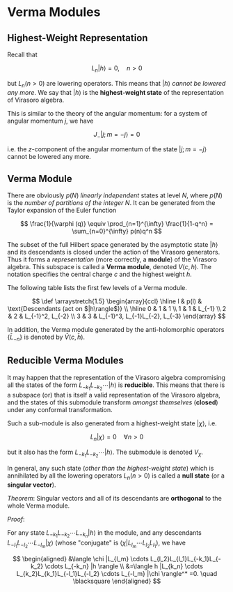 # Verma Modules

## Highest-Weight Representation

Recall that

$$
L_n|h\rangle = 0, \quad n>0
$$

but $L_n (n>0)$ are lowering operators. This means that $|h\rangle$ *cannot be lowered any more*. We say that $|h\rangle$ is the **highest-weight state** of the representation of Virasoro algebra.

This is similar to the theory of the angular momentum: for a system of angular momentum $j$, we have

$$
J_- |j;m=-j\rangle =0
$$

i.e. the $z$-component of the angular momentum of the state
$|j;m=-j\rangle$ cannot be lowered any more.

## Verma Module

There are obviously $p(N)$ *linearly independent* states at level $N$, where $p(N)$ is the *number of partitions of the integer* $N$. It can be generated from the Taylor expansion of the Euler function

$$
\frac{1}{\varphi (q)} 
\equiv \prod_{n=1}^{\infty} \frac{1}{1-q^n}
= \sum_{n=0}^{\infty} p(n)q^n
$$

The subset of the full Hilbert space generated by the asymptotic state $|h\rangle$ and its descendants is closed under the action of the Virasoro generators. Thus it forms a *representation* (more correctly, a **module**) of the Virasoro algebra. This subspace is called a **Verma module**, denoted $V(c,h)$. The notation specifies the central charge $c$ and the highest weight $h$.

The following table lists the first few levels of a Verma module.

$$
\def \arraystretch{1.5}
\begin{array}{ccl}
\hline
l & p(l) & \text{Descendants (act on $|h\rangle$)} \\
\hline
0 & 1 & 1  \\
1 & 1 & L_{-1}  \\
2 & 2 & L_{-1}^2, L_{-2}  \\
3 & 3 & L_{-1}^3, L_{-1}L_{-2}, L_{-3}
\end{array}
$$

In addition, the Verma module generated by the anti-holomorphic
operators $\{\bar{L}_{-n} \}$ is denoted by
$\bar{V}(c,\bar{h})$.



## Reducible Verma Modules

It may happen that the representation of the Virasoro algebra
compromising all the states of the form $L_{-k_1}L_{-k_2} \cdots|h\rangle$ is **reducible**. This means that there is a
subspace (or) that is itself a valid representation of the Virasoro algebra, and the states of this submodule transform *amongst themselves* (**closed**) under any conformal transformation.

Such a sub-module is also generated from a highest-weight state $|\chi \rangle$, i.e.

$$
L_n|\chi \rangle =0
\quad \forall n>0
$$

but it also has the form $L_{-k_1}L_{-k_2} \cdots|h\rangle$. The
submodule is denoted $V_{\chi}$.

In general, any such state (*other than the highest-weight state*) which is annihilated by all the lowering operators $L_n (n>0)$ is called a **null state** (or a **singular vector**).

*Theorem*: Singular vectors and all of its descendants are **orthogonal** to the whole Verma module.

*Proof*: 

For any state $L_{-k_1}L_{-k_2} \cdots L_{-k_n}|h\rangle$ in
the module, and any descendants $L_{-l_1}L_{-l_2} \cdots L_{-l_m}|\chi \rangle$ (whose "conjugate" is $\langle \chi |L_{l_m} \cdots L_{l_2}L_{l_1}$), we have

$$
\begin{aligned}
    &\langle \chi |L_{l_m} \cdots L_{l_2}L_{l_1}L_{-k_1}L_{-k_2} \cdots L_{-k_n} |h \rangle 
    \\
    &=\langle h |L_{k_n} \cdots L_{k_2}L_{k_1}L_{-l_1}L_{-l_2} \cdots L_{-l_m} |\chi \rangle^*
    =0. \quad \blacksquare
\end{aligned}
$$